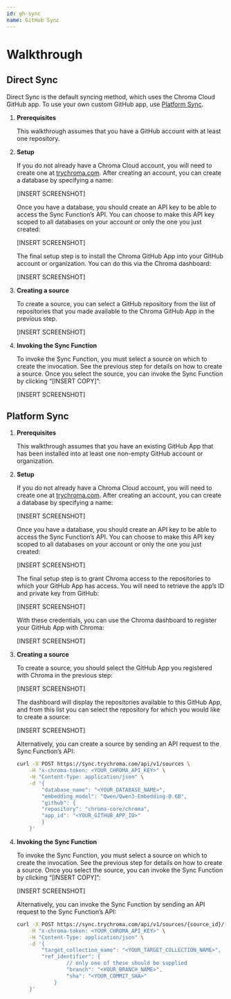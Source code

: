```yaml
---
id: gh-sync
name: GitHub Sync
---
```


# Walkthrough

## Direct Sync

Direct Sync is the default syncing method, which uses the Chroma Cloud GitHub app. To use your own custom GitHub app, use [Platform Sync](/cloud/sync/overview#platform-sync).

1. **Prerequisites**

    This walkthrough assumes that you have a GitHub account with at least one repository.

2. **Setup**

    If you do not already have a Chroma Cloud account, you will need to create one at [trychroma.com](https://www.trychroma.com). After creating an account, you can create a database by specifying a name:

    [INSERT SCREENSHOT]

    Once you have a database, you should create an API key to be able to access the Sync Function’s API. You can choose to make this API key scoped to all databases on your account or only the one you just created:

    [INSERT SCREENSHOT]

    The final setup step is to install the Chroma GitHub App into your GitHub account or organization. You can do this via the Chroma dashboard:

    [INSERT SCREENSHOT]

3. **Creating a source**

    To create a source, you can select a GitHub repository from the list of repositories that you made available to the Chroma GitHub App in the previous step.

    [INSERT SCREENSHOT]

4. **Invoking the Sync Function**

    To invoke the Sync Function, you must select a source on which to create the invocation. See the previous step for details on how to create a source. Once you select the source, you can invoke the Sync Function by clicking “[INSERT COPY]”:

    [INSERT SCREENSHOT]

## Platform Sync

1. **Prerequisites**

    This walkthrough assumes that you have an existing GitHub App that has been installed into at least one non-empty GitHub account or organization.

2. **Setup**

    If you do not already have a Chroma Cloud account, you will need to create one at [trychroma.com](https://www.trychroma.com). After creating an account, you can create a database by specifying a name:

    [INSERT SCREENSHOT]

    Once you have a database, you should create an API key to be able to access the Sync Function’s API. You can choose to make this API key scoped to all databases on your account or only the one you just created:

    [INSERT SCREENSHOT]

    The final setup step is to grant Chroma access to the repositories to which your GitHub App has access. You will need to retrieve the app’s ID and private key from GitHub:

    [INSERT SCREENSHOT]

    With these credentials, you can use the Chroma dashboard to register your GitHub App with Chroma:

    [INSERT SCREENSHOT]

3. **Creating a source**

    To create a source, you should select the GitHub App you registered with Chroma in the previous step:

    [INSERT SCREENSHOT]

    The dashboard will display the repositories available to this GitHub App, and from this list you can select the repository for which you would like to create a source:

    [INSERT SCREENSHOT]

    Alternatively, you can create a source by sending an API request to the Sync Function’s API:

    ```bash
    curl -X POST https://sync.trychroma.com/api/v1/sources \
        -H "x-chroma-token: <YOUR_CHROMA_API_KEY>" \
        -H "Content-Type: application/json" \
        -d '{
            "database_name": "<YOUR_DATABASE_NAME>",
            "embedding_model": "Qwen/Qwen3-Embedding-0.6B",
            "github": {
            "repository": "chroma-core/chroma",
            "app_id": "<YOUR_GITHUB_APP_ID>"
            }
        }'
    ```

4. **Invoking the Sync Function**

    To invoke the Sync Function, you must select a source on which to create the invocation. See the previous step for details on how to create a source. Once you select the source, you can invoke the Sync Function by clicking “[INSERT COPY]”:

    [INSERT SCREENSHOT]

    Alternatively, you can invoke the Sync Function by sending an API request to the Sync Function’s API:

    ```bash
    curl -X POST https://sync.trychroma.com/api/v1/sources/{source_id}/invocations \
        -H "x-chroma-token: <YOUR_CHROMA_API_KEY>" \
        -H "Content-Type: application/json" \
        -d '{
            "target_collection_name": "<YOUR_TARGET_COLLECTION_NAME>",
            "ref_identifier": {
                    // only one of these should be supplied
                    "branch": "<YOUR_BRANCH_NAME>",
                    "sha": "<YOUR_COMMIT_SHA>"
                }
        }'
    ```
